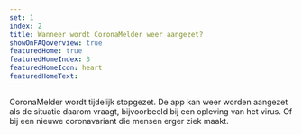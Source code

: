 ```yaml
---
set: 1
index: 2
title: Wanneer wordt CoronaMelder weer aangezet?
showOnFAQoverview: true
featuredHome: true
featuredHomeIndex: 3
featuredHomeIcon: heart
featuredHomeText: 
---
```

CoronaMelder wordt tijdelijk stopgezet. De app kan weer worden aangezet als de situatie daarom vraagt, bijvoorbeeld bij een opleving van het virus. Of bij een nieuwe coronavariant die mensen erger ziek maakt. 
